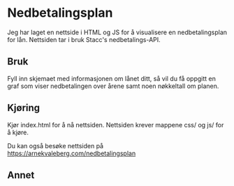 # Nedbetalingsplan

Jeg har laget en nettside i HTML og JS for å visualisere en nedbetalingsplan for lån. Nettsiden tar i bruk Stacc's nedbetalings-API.

## Bruk

Fyll inn skjemaet med informasjonen om lånet ditt, så vil du få oppgitt en graf som viser nedbetalingen over årene samt noen nøkkeltall om planen.

## Kjøring

Kjør index.html for å nå nettsiden. Nettsiden krever mappene css/ og js/ for å kjøre. 

Du kan også besøke nettsiden på https://arnekvaleberg.com/nedbetalingsplan

## Annet



